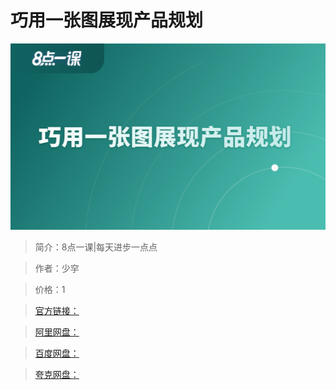 # 巧用一张图展现产品规划

![img](../../assets/Cgp9HWF_XGaAZSoXAAKHqjvkxIk258.png)

> 简介：8点一课|每天进步一点点

> 作者：少穻

> 价格：1

> [官方链接：]()

> [阿里网盘：]()

> [百度网盘：]()

> [夸克网盘：]()
